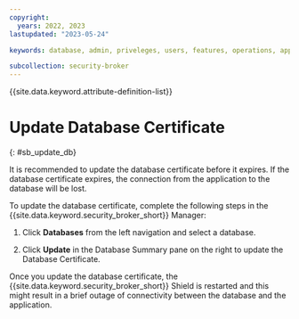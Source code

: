 ```yaml
---
copyright:
  years: 2022, 2023
lastupdated: "2023-05-24"

keywords: database, admin, priveleges, users, features, operations, application

subcollection: security-broker
---
```


{{site.data.keyword.attribute-definition-list}}

# Update Database Certificate
{: #sb_update_db}

It is recommended to update the database certificate before it expires. If the database certificate expires, the connection from the application to the database will be lost. 

To update the database certificate, complete the following steps in the {{site.data.keyword.security_broker_short}} Manager:

1. Click **Databases** from the left navigation and select a database.

2. Click **Update** in the Database Summary pane on the right to update the Database Certificate.

Once you update the database certificate, the {{site.data.keyword.security_broker_short}} Shield is restarted and this might result in a brief outage of connectivity between the database and the application.

